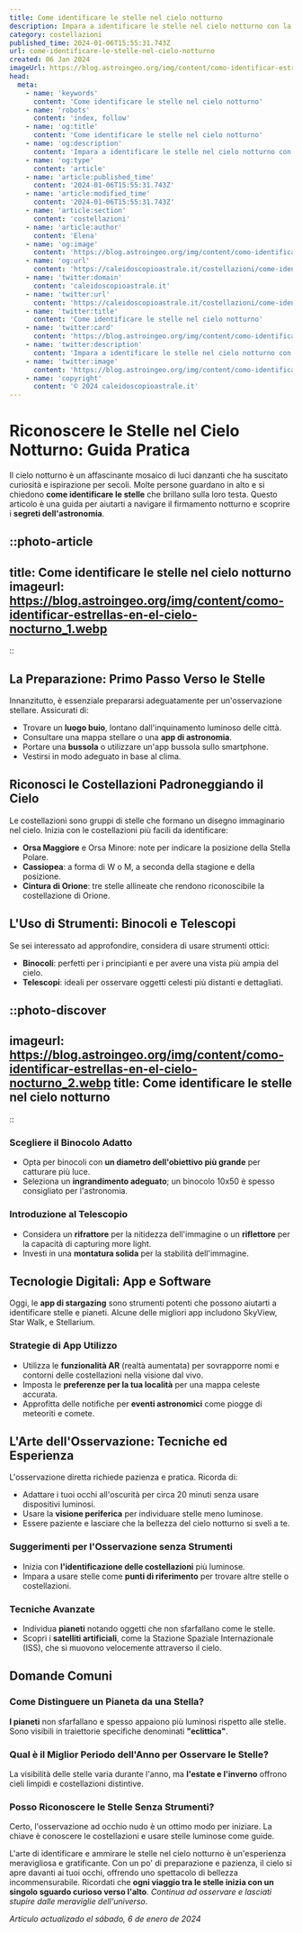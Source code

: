 ```yaml
---
title: Come identificare le stelle nel cielo notturno
description: Impara a identificare le stelle nel cielo notturno con la nostra guida facile e pratica. Diventa un esperto della volta celeste in italiano!
category: costellazioni
published_time: 2024-01-06T15:55:31.743Z
url: come-identificare-le-stelle-nel-cielo-notturno
created: 06 Jan 2024
imageUrl: https://blog.astroingeo.org/img/content/como-identificar-estrellas-en-el-cielo-nocturno_1.webp
head:
  meta:
    - name: 'keywords'
      content: 'Come identificare le stelle nel cielo notturno'
    - name: 'robots'
      content: 'index, follow'
    - name: 'og:title'
      content: 'Come identificare le stelle nel cielo notturno'
    - name: 'og:description'
      content: 'Impara a identificare le stelle nel cielo notturno con la nostra guida facile e pratica. Diventa un esperto della volta celeste in italiano!'
    - name: 'og:type'
      content: 'article'
    - name: 'article:published_time'
      content: '2024-01-06T15:55:31.743Z'
    - name: 'article:modified_time'
      content: '2024-01-06T15:55:31.743Z'
    - name: 'article:section'
      content: 'costellazioni'
    - name: 'article:author'
      content: 'Elena'
    - name: 'og:image'
      content: 'https://blog.astroingeo.org/img/content/como-identificar-estrellas-en-el-cielo-nocturno_1.webp'
    - name: 'og:url'
      content: 'https://caleidoscopioastrale.it/costellazioni/come-identificare-le-stelle-nel-cielo-notturno'
    - name: 'twitter:domain'
      content: 'caleidoscopioastrale.it'
    - name: 'twitter:url'
      content: 'https://caleidoscopioastrale.it/costellazioni/come-identificare-le-stelle-nel-cielo-notturno'
    - name: 'twitter:title'
      content: 'Come identificare le stelle nel cielo notturno'
    - name: 'twitter:card'
      content: 'https://blog.astroingeo.org/img/content/como-identificar-estrellas-en-el-cielo-nocturno_1.webp'
    - name: 'twitter:description'
      content: 'Impara a identificare le stelle nel cielo notturno con la nostra guida facile e pratica. Diventa un esperto della volta celeste in italiano!'
    - name: 'twitter:image'
      content: 'https://blog.astroingeo.org/img/content/como-identificar-estrellas-en-el-cielo-nocturno_1.webp'
    - name: 'copyright'
      content: '© 2024 caleidoscopioastrale.it'
---
```

# Riconoscere le Stelle nel Cielo Notturno: Guida Pratica

Il cielo notturno è un affascinante mosaico di luci danzanti che ha suscitato curiosità e ispirazione per secoli. Molte persone guardano in alto e si chiedono **come identificare le stelle** che brillano sulla loro testa. Questo articolo è una guida per aiutarti a navigare il firmamento notturno e scoprire i **segreti dell'astronomia**.

::photo-article
---
title: Come identificare le stelle nel cielo notturno
imageurl: https://blog.astroingeo.org/img/content/como-identificar-estrellas-en-el-cielo-nocturno_1.webp
---
::

## La Preparazione: Primo Passo Verso le Stelle

Innanzitutto, è essenziale prepararsi adeguatamente per un'osservazione stellare. Assicurati di:

- Trovare un **luogo buio**, lontano dall'inquinamento luminoso delle città.
- Consultare una mappa stellare o una **app di astronomia**.
- Portare una **bussola** o utilizzare un'app bussola sullo smartphone.
- Vestirsi in modo adeguato in base al clima.

## Riconosci le Costellazioni Padroneggiando il Cielo

Le costellazioni sono gruppi di stelle che formano un disegno immaginario nel cielo. Inizia con le costellazioni più facili da identificare:

- **Orsa Maggiore** e Orsa Minore: note per indicare la posizione della Stella Polare.
- **Cassiopea**: a forma di W o M, a seconda della stagione e della posizione.
- **Cintura di Orione**: tre stelle allineate che rendono riconoscibile la costellazione di Orione.

## L'Uso di Strumenti: Binocoli e Telescopi

Se sei interessato ad approfondire, considera di usare strumenti ottici:

- **Binocoli**: perfetti per i principianti e per avere una vista più ampia del cielo.
- **Telescopi**: ideali per osservare oggetti celesti più distanti e dettagliati.

::photo-discover
---
imageurl: https://blog.astroingeo.org/img/content/como-identificar-estrellas-en-el-cielo-nocturno_2.webp
title: Come identificare le stelle nel cielo notturno
---
::

### Scegliere il Binocolo Adatto

- Opta per binocoli con **un diametro dell'obiettivo più grande** per catturare più luce.
- Seleziona un **ingrandimento adeguato**; un binocolo 10x50 è spesso consigliato per l'astronomia.

### Introduzione al Telescopio

- Considera un **rifrattore** per la nitidezza dell'immagine o un **riflettore** per la capacità di capturing more light.
- Investi in una **montatura solida** per la stabilità dell'immagine.

## Tecnologie Digitali: App e Software

Oggi, le **app di stargazing** sono strumenti potenti che possono aiutarti a identificare stelle e pianeti. Alcune delle migliori app includono SkyView, Star Walk, e Stellarium.

### Strategie di App Utilizzo

- Utilizza le **funzionalità AR** (realtà aumentata) per sovrapporre nomi e contorni delle costellazioni nella visione dal vivo.
- Imposta le **preferenze per la tua località** per una mappa celeste accurata.
- Approfitta delle notifiche per **eventi astronomici** come piogge di meteoriti e comete.

## L'Arte dell'Osservazione: Tecniche ed Esperienza

L'osservazione diretta richiede pazienza e pratica. Ricorda di:

- Adattare i tuoi occhi all'oscurità per circa 20 minuti senza usare dispositivi luminosi.
- Usare la **visione periferica** per individuare stelle meno luminose.
- Essere paziente e lasciare che la bellezza del cielo notturno si sveli a te.

### Suggerimenti per l'Osservazione senza Strumenti

- Inizia con **l'identificazione delle costellazioni** più luminose.
- Impara a usare stelle come **punti di riferimento** per trovare altre stelle o costellazioni.

### Tecniche Avanzate

- Individua **pianeti** notando oggetti che non sfarfallano come le stelle.
- Scopri i **satelliti artificiali**, come la Stazione Spaziale Internazionale (ISS), che si muovono velocemente attraverso il cielo.

## Domande Comuni

### Come Distinguere un Pianeta da una Stella?

**I pianeti** non sfarfallano e spesso appaiono più luminosi rispetto alle stelle. Sono visibili in traiettorie specifiche denominati **"eclittica"**.

### Qual è il Miglior Periodo dell'Anno per Osservare le Stelle?

La visibilità delle stelle varia durante l'anno, ma **l'estate e l'inverno** offrono cieli limpidi e costellazioni distintive.

### Posso Riconoscere le Stelle Senza Strumenti?

Certo, l'osservazione ad occhio nudo è un ottimo modo per iniziare. La chiave è conoscere le costellazioni e usare stelle luminose come guide.

L'arte di identificare e ammirare le stelle nel cielo notturno è un'esperienza meravigliosa e gratificante. Con un po' di preparazione e pazienza, il cielo si apre davanti ai tuoi occhi, offrendo uno spettacolo di bellezza incommensurabile. Ricordati che **ogni viaggio tra le stelle inizia con un singolo sguardo curioso verso l'alto**. *Continua ad osservare e lasciati stupire dalle meraviglie dell'universo*.

_Artículo actualizado el sábado, 6 de enero de 2024_
